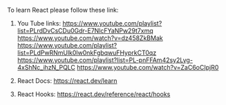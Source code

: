 To learn React please follow these link:

1. You Tube links:
https://www.youtube.com/playlist?list=PLrdDvCsCDu0Gdr-E7NlcFYaNPw29t7xmq
https://www.youtube.com/watch?v=dz458ZkBMak
https://www.youtube.com/playlist?list=PLdPwRNmUlk0lw0nkFgbqwuFHyprkCT0qz
https://www.youtube.com/playlist?list=PL-pnFFAm42sy2Lyg-4xShNc_ihzN_PQLC
https://www.youtube.com/watch?v=ZaC6oCIpjR0

2. React Docs:
https://react.dev/learn

3. React Hooks:
https://react.dev/reference/react/hooks